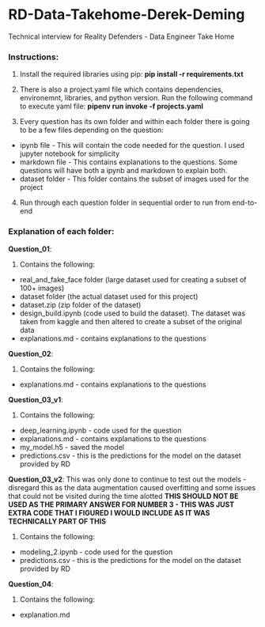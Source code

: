 # RD-Data-Takehome-Derek-Deming
Technical interview for Reality Defenders - Data Engineer Take Home 

### Instructions:
1. Install the required libraries using pip:
        **pip install -r requirements.txt**
2. There is also a project.yaml file which contains dependencies, environemnt, libraries, and python version. Run the following command to execute yaml file: 
        **pipenv run invoke -f projects.yaml**

3. Every question has its own folder and within each folder there is going to be a few files depending on the question: 
+ ipynb file - This will contain the code needed for the question. I used jupyter notebook for simplicity 
+ markdown file - This contains explanations to the questions. Some questions will have both a ipynb and markdown to explain both. 
+ dataset folder - This folder contains the subset of images used for the project 

4. Run through each question folder in sequential order to run from end-to-end

### Explanation of each folder: 
**Question_01**: 
1. Contains the following: 
+ real_and_fake_face folder (large dataset used for creating a subset of 100+ images)
+ dataset folder (the actual dataset used for this project) 
+ dataset.zip (zip folder of the dataset) 
+ design_build.ipynb (code used to build the dataset). The dataset was taken from kaggle and then altered to create a subset of the original data 
+ explanations.md - contains explanations to the questions 

**Question_02**: 
1. Contains the following: 
+ explanations.md - contains explanations to the questions 

**Question_03_v1**: 
1. Contains the following: 
+ deep_learning.ipynb - code used for the question 
+ explanations.md - contains explanations to the questions 
+ my_model.h5 - saved the model 
+ predictions.csv - this is the predictions for the model on the dataset provided by RD


**Question_03_v2**: This was only done to continue to test out the models - disregard this as the data augmentation caused overfitting and some issues that could not be visited during the time alotted 
**THIS SHOULD NOT BE USED AS THE PRIMARY ANSWER FOR NUMBER 3 - THIS WAS JUST EXTRA CODE THAT I FIGURED I WOULD INCLUDE AS IT WAS TECHNICALLY PART OF THIS**
1. Contains the following: 
+ modeling_2.ipynb - code used for the question 
+ predictions.csv - this is the predictions for the model on the dataset provided by RD

**Question_04**: 
1. Contains the following: 
+ explanation.md



